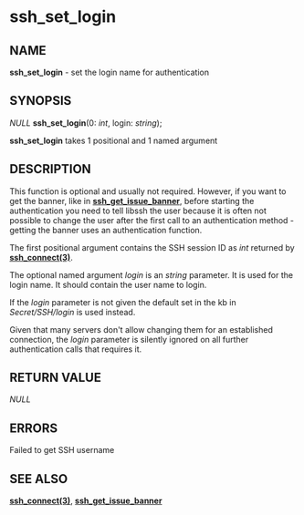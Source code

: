 # ssh_set_login

## NAME

**ssh_set_login** - set the login name for authentication

## SYNOPSIS

*NULL* **ssh_set_login**(0: *int*, login: *string*);

**ssh_set_login** takes 1 positional and 1 named argument

## DESCRIPTION

This function is optional and usually not required. However, if you want to get the banner, like in **[ssh_get_issue_banner](ssh_get_issue_banner.md)**, before starting the authentication you need to tell libssh the user because it is often not possible to change the user after the first call to an authentication method - getting the banner uses an authentication function.

The first positional argument contains the SSH session ID as *int* returned by **[ssh_connect(3)](ssh_connect.md)**.

The optional named argument *login* is an *string* parameter. It is used for the login name. It should contain the user name to login.

If the *login* parameter is not given the default set in the kb in *Secret/SSH/login* is used instead.

Given that many servers don't allow changing them for an established connection, the *login* parameter is silently ignored on all further authentication calls that requires it.

## RETURN VALUE

*NULL*

## ERRORS

Failed to get SSH username

## SEE ALSO

**[ssh_connect(3)](ssh_connect.md)**, **[ssh_get_issue_banner](ssh_get_issue_banner.md)**